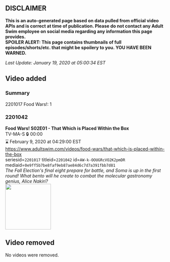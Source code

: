 ## DISCLAIMER
**This is an auto-generated page based on data pulled from official video APIs and is correct at time of publication. Please do not contact any Adult Swim employee on social media regarding any information this page provides.**  
**SPOILER ALERT: This page contains thumbnails of full episodes/shorts/etc. that might be spoilery to you. YOU HAVE BEEN WARNED.**  

_Last Update: January 19, 2020 at 05:00:34 EST_
## Video added
### Summary
2201017 Food Wars!: 1  
### 2201042
**Food Wars! S02E01 - That Which is Placed Within the Box**  
TV-MA-S 🔒 00:00  
⌛ February 9, 2020 at 04:29:00 EST  
https://www.adultswim.com/videos/food-wars/that-which-is-placed-within-the-box  
seriesid=`2201017` titleid=`2201042` id=`AW-k-OOUGRcVO2K2pmDR` mediaid=`0e9ff5b7be8faf9eb87ae84d6c7d7a391fbb7d81`  
_The Fall Election's final eight prepare for battle, and Soma is up in the first round! What bento will he create to combat the molecular gastronomy genius, Alice Nakiri?_  
<a href="https://media.cdn.adultswim.com/uploads/20200114/thumbnails/2_201141152430-FoodWars_Season02_001.jpg"><img src="https://media.cdn.adultswim.com/uploads/20200114/thumbnails/2_201141152430-FoodWars_Season02_001.jpg" height="144px" /></a>
## Video removed
No videos were removed.  
